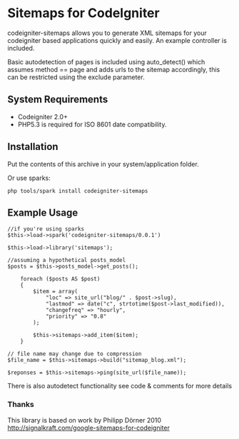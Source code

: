 # Sitemaps for CodeIgniter

codeigniter-sitemaps allows you to generate XML sitemaps for your codeigniter based applications quickly and easily. An example controller is included.

Basic autodetection of pages is included using auto_detect() which assumes method == page and adds urls to the sitemap accordingly, this can be restricted using the exclude parameter.

## System Requirements

* Codeigniter 2.0+
* PHP5.3 is required for ISO 8601 date compatibility.

## Installation
Put the contents of this archive in your system/application folder.

Or use sparks: 

    php tools/spark install codeigniter-sitemaps

## Example Usage

    //if you're using sparks
    $this->load->spark('codeigniter-sitemaps/0.0.1')

    $this->load->library('sitemaps');

    //assuming a hypothetical posts_model
    $posts = $this->posts_model->get_posts();

        foreach ($posts AS $post)
        {
            $item = array(
                "loc" => site_url("blog/" . $post->slug),
                "lastmod" => date("c", strtotime($post->last_modified)),
                "changefreq" => "hourly",
                "priority" => "0.8"
            );

            $this->sitemaps->add_item($item);
        }

    // file name may change due to compression
    $file_name = $this->sitemaps->build("sitemap_blog.xml");

    $reponses = $this->sitemaps->ping(site_url($file_name));

There is also autodetect functionality see code & comments for more details

### Thanks
This library is based on work by Philipp Dörner 2010
http://signalkraft.com/google-sitemaps-for-codeigniter


